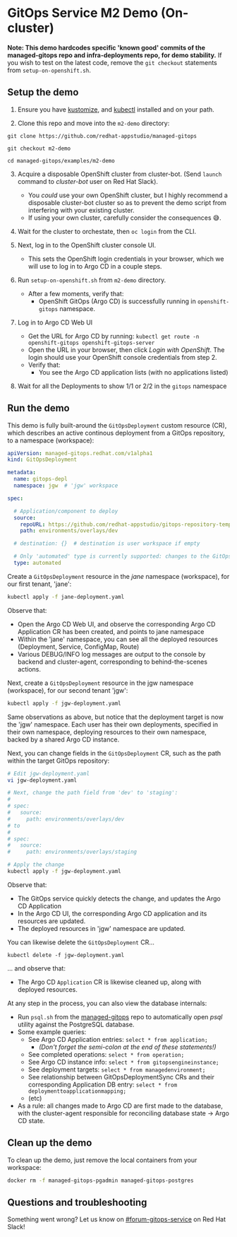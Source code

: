 # GitOps Service M2 Demo (On-cluster)

**Note: This demo hardcodes specific 'known good' commits of the managed-gitops repo and infra-deployments repo, for demo stability.** If you wish to test on the latest code, remove the `git checkout` statements from `setup-on-openshift.sh`.

## Setup the demo

1) Ensure you have [kustomize](https://kubectl.docs.kubernetes.io/installation/kustomize/binaries/), and [kubectl](https://kubernetes.io/releases/download/) installed and on your path.

2) Clone this repo and move into the `m2-demo` directory:
```
git clone https://github.com/redhat-appstudio/managed-gitops

git checkout m2-demo

cd managed-gitops/examples/m2-demo
```

3) Acquire a disposable OpenShift cluster from cluster-bot. (Send `launch` command to *cluster-bot* user on Red Hat Slack). 
    - You _could_ use your own OpenShift cluster, but I highly recommend a disposable cluster-bot cluster so as to prevent the demo script from interfering with your existing cluster. 
    - If using your own cluster, carefully consider the consequences 😅.

4) Wait for the cluster to orchestate, then `oc login` from the CLI.

5) Next, log in to the OpenShift cluster console UI.
    - This sets the OpenShift login credentials in your browser, which we will use to log in to Argo CD in a couple steps.

6) Run `setup-on-openshift.sh` from `m2-demo` directory.
    - After a few moments, verify that:
        - OpenShift GitOps (Argo CD) is successfully running in `openshift-gitops` namespace.

7) Log in to Argo CD Web UI
    - Get the URL for Argo CD by running: `kubectl get route -n openshift-gitops openshift-gitops-server`
    - Open the URL in your browser, then click *Login with OpenShift*. The login should use your OpenShift console credentials from step 2.
    - Verify that:
        - You see the Argo CD application lists (with no applications listed)

8) Wait for all the Deployments to show 1/1 or 2/2 in the `gitops` namespace

## Run the demo

This demo is fully built-around the `GitOpsDeployment` custom resource (CR), which describes an active continous deployment from a GitOps repository, to a namespace (workspace):
```yaml
apiVersion: managed-gitops.redhat.com/v1alpha1
kind: GitOpsDeployment

metadata:
  name: gitops-depl
  namespace: jgw  # 'jgw' workspace

spec:

  # Application/component to deploy
  source:
    repoURL: https://github.com/redhat-appstudio/gitops-repository-template
    path: environments/overlays/dev

  # destination: {}  # destination is user workspace if empty

  # Only 'automated' type is currently supported: changes to the GitOps repo immediately take effect (as soon as Argo CD detects them).
  type: automated
```



Create a `GitOpsDeployment` resource in the *jane* namespace (workspace), for our first tenant, 'jane':
```bash
kubectl apply -f jane-deployment.yaml
```

Observe that:
- Open the Argo CD Web UI, and observe the corresponding Argo CD Application CR has been created, and points to jane namespace
- Within the 'jane' namespace, you can see all the deployed resources (Deployment, Service, ConfigMap, Route)
- Various DEBUG/INFO log messages are output to the console by backend and cluster-agent, corresponding to behind-the-scenes actions.

Next, create a `GitOpsDeployment` resource in the jgw namespace (workspace), for our second tenant 'jgw':
```bash
kubectl apply -f jgw-deployment.yaml
```

Same observations as above, but notice that the deployment target is now the 'jgw' namespace. Each user has their own deployments, specified in their own namespace, deploying resources to their own namespace, backed by a shared Argo CD instance.

Next, you can change fields in the `GitOpsDeployment` CR, such as the path within the target GitOps repository:
````bash
# Edit jgw-deployment.yaml
vi jgw-deployment.yaml

# Next, change the path field from 'dev' to 'staging':
#
# spec:
#   source:
#     path: environments/overlays/dev
# to
#
# spec:
#   source:
#     path: environments/overlays/staging

# Apply the change
kubectl apply -f jgw-deployment.yaml
````


Observe that:
- The GitOps service quickly detects the change, and updates the Argo CD Application
- In the Argo CD UI, the corresponding Argo CD application and its resources are updated.
- The deployed resources in 'jgw' namespace are updated.

You can likewise delete the `GitOpsDeployment` CR...

```
kubectl delete -f jgw-deployment.yaml
```

... and observe that:
- The Argo CD `Application` CR is likewise cleaned up, along with deployed resources.

At any step in the process, you can also view the database internals:
- Run `psql.sh` from the [managed-gitops](https://github.com/redhat-appstudio/managed-gitops) repo to automatically open *psql* utility against the PostgreSQL database.
- Some example queries:
    - See Argo CD Application entries: `select * from application;`
        - _(Don't forget the semi-colon at the end of these statements!)_
    - See completed operations: `select * from operation;` 
    - See Argo CD instance info: `select * from gitopsengineinstance;`
    - See deployment targets: `select * from managedenvironment;`
    - See relationship between GitOpsDeploymentSync CRs and their corresponding Application DB entry: `select * from deploymenttoapplicationmapping;`
    - (etc)
- As a rule: all changes made to Argo CD are first made to the database, with the cluster-agent responsible for reconciling database state -> Argo CD state.

## Clean up the demo

To clean up the demo, just remove the local containers from your workspace:
```bash
docker rm -f managed-gitops-pgadmin managed-gitops-postgres
```

## Questions and troubleshooting

Something went wrong? Let us know on [#forum-gitops-service](https://coreos.slack.com/archives/C02C3SE8QS2) on Red Hat Slack!
